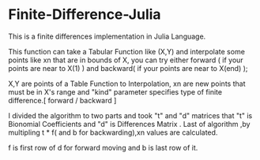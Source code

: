 # Finite-Difference-Julia
This is a finite differences implementation  in Julia Language.

This function can take a Tabular Function like (X,Y) and interpolate some points like  xn that are in bounds of X, 
you can try either forward ( if your points are near to X(1) ) and backward( if your points are near to X(end) );

X,Y are points of a Table Function to Interpolation,
xn are new points that must be in X's range and
"kind" parameter specifies type of finite difference.[ forward / backward ]

I divided the algorithm to two parts and took "t" and "d" matrices that "t" is Bionomial Coefficients and "d" is Differences Matrix .
Last of algorithm ,by multipling t * f( and b for backwarding),xn values are calculated.

f is first row of d for forward moving and b is last row of it.

